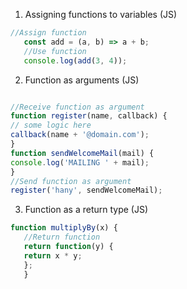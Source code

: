 1. Assigning functions to variables (JS)
```js
//Assign function
   const add = (a, b) => a + b;
   //Use function
   console.log(add(3, 4));

```   
2. Function as arguments (JS)

```js

//Receive function as argument
function register(name, callback) {
// some logic here
callback(name + '@domain.com');
}
function sendWelcomeMail(mail) {
console.log('MAILING ' + mail);
}
//Send function as argument
register('hany', sendWelcomeMail);

```
3. Function as a return type (JS)
   
```js
function multiplyBy(x) {
   //Return function
   return function(y) {
   return x * y;
   };
   }
```
